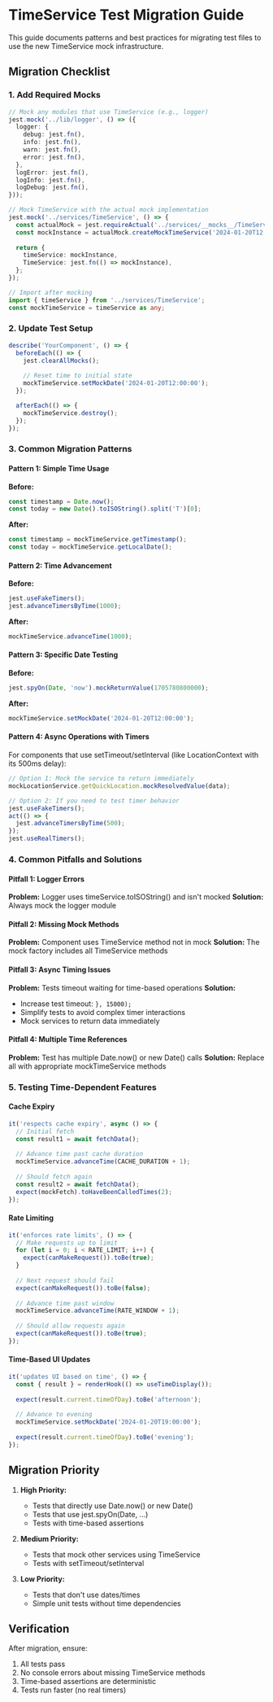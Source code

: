 # TimeService Test Migration Guide

This guide documents patterns and best practices for migrating test files to use the new TimeService mock infrastructure.

## Migration Checklist

### 1. Add Required Mocks

```typescript
// Mock any modules that use TimeService (e.g., logger)
jest.mock('../lib/logger', () => ({
  logger: {
    debug: jest.fn(),
    info: jest.fn(),
    warn: jest.fn(),
    error: jest.fn(),
  },
  logError: jest.fn(),
  logInfo: jest.fn(),
  logDebug: jest.fn(),
}));

// Mock TimeService with the actual mock implementation
jest.mock('../services/TimeService', () => {
  const actualMock = jest.requireActual('../services/__mocks__/TimeService');
  const mockInstance = actualMock.createMockTimeService('2024-01-20T12:00:00');
  
  return {
    timeService: mockInstance,
    TimeService: jest.fn(() => mockInstance),
  };
});

// Import after mocking
import { timeService } from '../services/TimeService';
const mockTimeService = timeService as any;
```

### 2. Update Test Setup

```typescript
describe('YourComponent', () => {
  beforeEach(() => {
    jest.clearAllMocks();
    
    // Reset time to initial state
    mockTimeService.setMockDate('2024-01-20T12:00:00');
  });

  afterEach(() => {
    mockTimeService.destroy();
  });
});
```

### 3. Common Migration Patterns

#### Pattern 1: Simple Time Usage
**Before:**
```typescript
const timestamp = Date.now();
const today = new Date().toISOString().split('T')[0];
```

**After:**
```typescript
const timestamp = mockTimeService.getTimestamp();
const today = mockTimeService.getLocalDate();
```

#### Pattern 2: Time Advancement
**Before:**
```typescript
jest.useFakeTimers();
jest.advanceTimersByTime(1000);
```

**After:**
```typescript
mockTimeService.advanceTime(1000);
```

#### Pattern 3: Specific Date Testing
**Before:**
```typescript
jest.spyOn(Date, 'now').mockReturnValue(1705780800000);
```

**After:**
```typescript
mockTimeService.setMockDate('2024-01-20T12:00:00');
```

#### Pattern 4: Async Operations with Timers
For components that use setTimeout/setInterval (like LocationContext with its 500ms delay):

```typescript
// Option 1: Mock the service to return immediately
mockLocationService.getQuickLocation.mockResolvedValue(data);

// Option 2: If you need to test timer behavior
jest.useFakeTimers();
act(() => {
  jest.advanceTimersByTime(500);
});
jest.useRealTimers();
```

### 4. Common Pitfalls and Solutions

#### Pitfall 1: Logger Errors
**Problem:** Logger uses timeService.toISOString() and isn't mocked
**Solution:** Always mock the logger module

#### Pitfall 2: Missing Mock Methods
**Problem:** Component uses TimeService method not in mock
**Solution:** The mock factory includes all TimeService methods

#### Pitfall 3: Async Timing Issues
**Problem:** Tests timeout waiting for time-based operations
**Solution:** 
- Increase test timeout: `}, 15000);`
- Simplify tests to avoid complex timer interactions
- Mock services to return data immediately

#### Pitfall 4: Multiple Time References
**Problem:** Test has multiple Date.now() or new Date() calls
**Solution:** Replace all with appropriate mockTimeService methods

### 5. Testing Time-Dependent Features

#### Cache Expiry
```typescript
it('respects cache expiry', async () => {
  // Initial fetch
  const result1 = await fetchData();
  
  // Advance time past cache duration
  mockTimeService.advanceTime(CACHE_DURATION + 1);
  
  // Should fetch again
  const result2 = await fetchData();
  expect(mockFetch).toHaveBeenCalledTimes(2);
});
```

#### Rate Limiting
```typescript
it('enforces rate limits', () => {
  // Make requests up to limit
  for (let i = 0; i < RATE_LIMIT; i++) {
    expect(canMakeRequest()).toBe(true);
  }
  
  // Next request should fail
  expect(canMakeRequest()).toBe(false);
  
  // Advance time past window
  mockTimeService.advanceTime(RATE_WINDOW + 1);
  
  // Should allow requests again
  expect(canMakeRequest()).toBe(true);
});
```

#### Time-Based UI Updates
```typescript
it('updates UI based on time', () => {
  const { result } = renderHook(() => useTimeDisplay());
  
  expect(result.current.timeOfDay).toBe('afternoon');
  
  // Advance to evening
  mockTimeService.setMockDate('2024-01-20T19:00:00');
  
  expect(result.current.timeOfDay).toBe('evening');
});
```

## Migration Priority

1. **High Priority:**
   - Tests that directly use Date.now() or new Date()
   - Tests that use jest.spyOn(Date, ...)
   - Tests with time-based assertions

2. **Medium Priority:**
   - Tests that mock other services using TimeService
   - Tests with setTimeout/setInterval

3. **Low Priority:**
   - Tests that don't use dates/times
   - Simple unit tests without time dependencies

## Verification

After migration, ensure:
1. All tests pass
2. No console errors about missing TimeService methods
3. Time-based assertions are deterministic
4. Tests run faster (no real timers)
